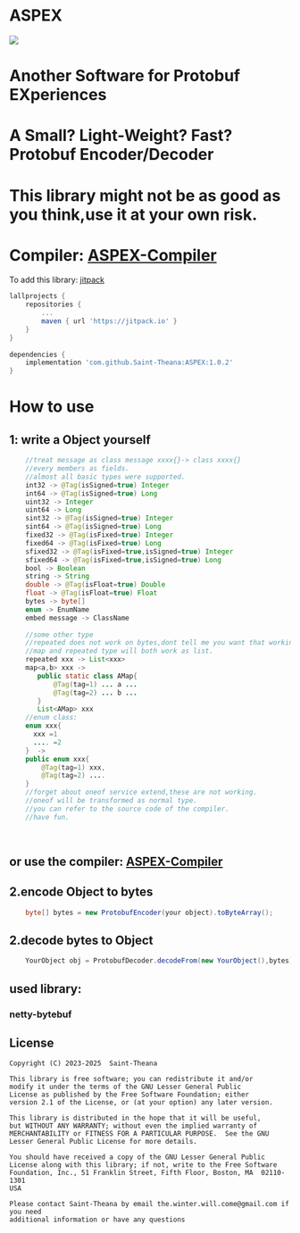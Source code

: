# ASPEX
[![](https://jitpack.io/v/Saint-Theana/ASPEX.svg)](https://jitpack.io/#Saint-Theana/ASPEX)

# Another Software for Protobuf EXperiences

# A Small? Light-Weight? Fast? Protobuf Encoder/Decoder 

# This library might not be as good as you think,use it at your own risk.

# Compiler: [ASPEX-Compiler](https://github.com/Saint-Theana/ASPEX-Compiler)

To add this library:
[jitpack](https://jitpack.io/#Saint-Theana/ASPEX)
```groovy
lallprojects {
	repositories {
		...
		maven { url 'https://jitpack.io' }
	}
}
	
dependencies {
	implementation 'com.github.Saint-Theana:ASPEX:1.0.2'
}
```


# How to use

## 1: write a Object yourself

```java
    //treat message as class message xxxx{}-> class xxxx{}
    //every members as fields.
    //almost all basic types were supported.
    int32 -> @Tag(isSigned=true) Integer
    int64 -> @Tag(isSigned=true) Long
    uint32 -> Integer
    uint64 -> Long
    sint32 -> @Tag(isSigned=true) Integer
    sint64 -> @Tag(isSigned=true) Long
    fixed32 -> @Tag(isFixed=true) Integer
    fixed64 -> @Tag(isFixed=true) Long
    sfixed32 -> @Tag(isFixed=true,isSigned=true) Integer
    sfixed64 -> @Tag(isFixed=true,isSigned=true) Long
    bool -> Boolean
    string -> String
    double -> @Tag(isFloat=true) Double 
    float -> @Tag(isFloat=true) Float
    bytes -> byte[]
    enum -> EnumName
    embed message -> ClassName
    
    //some other type
    //repeated does not work on bytes,dont tell me you want that working
    //map and repeated type will both work as list.
    repeated xxx -> List<xxx>
    map<a,b> xxx ->
       public static class AMap{
           @Tag(tag=1) ... a ...
           @Tag(tag=2) ... b ...
       }
       List<AMap> xxx
    //enum class:
    enum xxx{
      xxx =1
      .... =2
    }  ->
    public enum xxx{
        @Tag(tag=1) xxx,
        @Tag(tag=2) ....
    }
    //forget about oneof service extend,these are not working.
    //oneof will be transformed as normal type.
    //you can refer to the source code of the compiler.
    //have fun.
    
    
```

## or use the compiler: [ASPEX-Compiler](https://github.com/Saint-Theana/ASPEX-Compiler)

## 2.encode Object to bytes
```java
    byte[] bytes = new ProtobufEncoder(your object).toByteArray();
```

## 2.decode bytes to Object
```java
    YourObject obj = ProtobufDecoder.decodeFrom(new YourObject(),bytes);
```



## used library:
### netty-bytebuf


## License
```
Copyright (C) 2023-2025  Saint-Theana

This library is free software; you can redistribute it and/or
modify it under the terms of the GNU Lesser General Public
License as published by the Free Software Foundation; either
version 2.1 of the License, or (at your option) any later version.

This library is distributed in the hope that it will be useful,
but WITHOUT ANY WARRANTY; without even the implied warranty of
MERCHANTABILITY or FITNESS FOR A PARTICULAR PURPOSE.  See the GNU
Lesser General Public License for more details.

You should have received a copy of the GNU Lesser General Public
License along with this library; if not, write to the Free Software
Foundation, Inc., 51 Franklin Street, Fifth Floor, Boston, MA  02110-1301
USA

Please contact Saint-Theana by email the.winter.will.come@gmail.com if you need
additional information or have any questions
```
